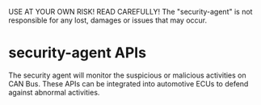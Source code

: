 USE AT YOUR OWN RISK!
READ CAREFULLY!  The "security-agent" is not responsible for any lost, damages or issues that may occur.

# security-agent APIs
The security agent will monitor the suspicious or malicious activities on CAN Bus. These APIs can be integrated into automotive ECUs to defend against abnormal activities.

